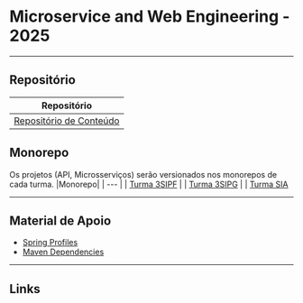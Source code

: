 # Microservice and Web Engineering - 2025

***
## Repositório
| Repositório |
| --- |
| [Repositório de Conteúdo](https://github.com/cidarosa/microservice-and-web-engineering-2025) |

## Monorepo
Os projetos (API, Microsserviços) serão versionados nos monorepos de cada turma.
|Monorepo|
| --- |
| [Turma 3SIPF](https://github.com/cidarosa/microservices-hub-sipf) |
| [Turma 3SIPG]() |
| [Turma SIA]()

***
## Material de Apoio

- [Spring Profiles](https://github.com/cidarosa/microservice-and-web-engineering-2025/tree/main/profiles)
- [Maven Dependencies](https://github.com/cidarosa/microservice-and-web-engineering-2025/tree/main/maven-dependencies)

***
## Links


